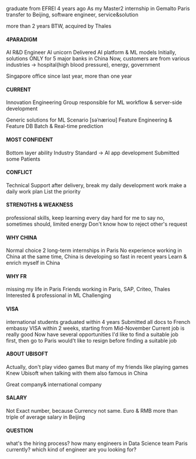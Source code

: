 graduate from EFREI 4 years ago
As my Master2 internship in Gemalto Paris
transfer to Beijing, software engineer, service&solution

more than 2 years
BTW, acquired by Thales

#### 4PARADIGM
AI R&D Engineer
AI unicorn
Delivered AI platform & ML models
Initially, solutions ONLY for 5 major banks in China
Now, customers are from various industries -> hospital(high blood pressure), energy, government

Singapore office
since last year, more than one year

#### CURRENT
Innovation Engineering Group
responsible for ML workflow & server-side development

Generic solutions for ML Scenario [səˈnærioʊ]
Feature Engineering & Feature DB
Batch & Real-time prediction

#### MOST CONFIDENT
Bottom layer ability
Industry Standard -> AI app development
Submitted some Patients

#### CONFLICT
Technical Support after delivery, break my daily development work
make a daily work plan
List the priority

#### STRENGTHS & WEAKNESS
professional skills, keep learning every day
hard for me to say no, sometimes should, limited energy
Don't know how to reject other's request

#### WHY CHINA
Normal choice
2 long-term internships in Paris
No experience working in China
at the same time, China is developing so fast in recent years
Learn & enrich myself in China

#### WHY FR
missing my life in Paris
Friends working in Paris, SAP, Criteo, Thales
Interested & professional in ML
Challenging

#### VISA
international students graduated within 4 years
Submitted all docs to French embassy
VISA within 2 weeks, starting from Mid-November
Current job is really good
Now have several opportunities
I'd like to find a suitable job first, then go to Paris
would't like to resign before finding a suitable job

#### ABOUT UBISOFT
Actually, don't play video games
But many of my friends like playing games
Knew Ubisoft when talking with them
also famous in China

Great company& international company

#### SALARY
Not Exact number, because Currency not same. Euro & RMB
more than triple of average salary in Beijing

#### QUESTION
what's the hiring process?
how many engineers in Data Science team Paris currently?
which kind of engineer are you looking for?
